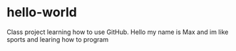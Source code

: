 hello-world
===========

Class project learning how to use GitHub.
Hello my name is Max and im like sports and learing how to program
